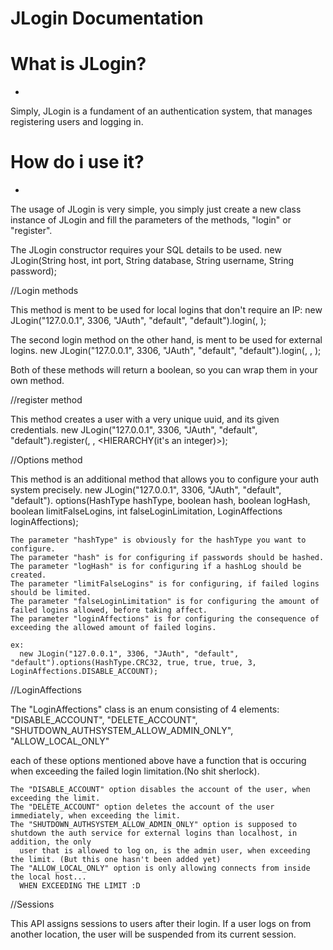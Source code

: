 # JLogin Documentation

# What is JLogin?
-

Simply, JLogin is a fundament of an authentication system, that manages registering users and logging in.


# How do i use it?
-

The usage of JLogin is very simple, 
you simply just create a new class instance of JLogin and fill the parameters of 
the methods, "login" or "register".

The JLogin constructor requires your SQL details to be used.
  new JLogin(String host, int port, String database, String username, String password);

//Login methods

  This method is ment to be used for local logins that don't require an IP:
  new JLogin("127.0.0.1", 3306, "JAuth", "default", "default").login(<USERNAME>, <PASSWORD>);
  
  The second login method on the other hand, is ment to be used for external logins.
  new JLogin("127.0.0.1", 3306, "JAuth", "default", "default").login(<USERNAME>, <PASSWORD>, <INETADDRESS>);
  
  Both of these methods will return a boolean, so you can wrap them in your own method.
 
 
//register method

  This method creates a user with a very unique uuid, and its given credentials.
  new JLogin("127.0.0.1", 3306, "JAuth", "default", "default").register(<USERNAME>, <PASSWORD>, <HIERARCHY(it's an integer)>);
  
//Options method
  
  This method is an additional method that allows you to configure your auth system precisely.
  new JLogin("127.0.0.1", 3306, "JAuth", "default", "default").
    options(HashType hashType, boolean hash, boolean logHash, boolean limitFalseLogins, int falseLoginLimitation, LoginAffections loginAffections);
    
    The parameter "hashType" is obviously for the hashType you want to configure.
    The parameter "hash" is for configuring if passwords should be hashed.
    The parameter "logHash" is for configuring if a hashLog should be created.
    The parameter "limitFalseLogins" is for configuring, if failed logins should be limited.
    The parameter "falseLoginLimitation" is for configuring the amount of failed logins allowed, before taking affect.
    The parameter "loginAffections" is for configuring the consequence of exceeding the allowed amount of failed logins.

    ex:
      new JLogin("127.0.0.1", 3306, "JAuth", "default", "default").options(HashType.CRC32, true, true, true, 3, LoginAffections.DISABLE_ACCOUNT);

//LoginAffections
  
  The "LoginAffections" class is an enum consisting of 4 elements:
    "DISABLE_ACCOUNT",
    "DELETE_ACCOUNT",
    "SHUTDOWN_AUTHSYSTEM_ALLOW_ADMIN_ONLY",
    "ALLOW_LOCAL_ONLY"

  each of these options mentioned above have a function that
   is occuring when exceeding the failed login limitation.(No shit sherlock).

    The "DISABLE_ACCOUNT" option disables the account of the user, when exceeding the limit.
    The "DELETE_ACCOUNT" option deletes the account of the user immediately, when exceeding the limit.
    The "SHUTDOWN_AUTHSYSTEM_ALLOW_ADMIN_ONLY" option is supposed to shutdown the auth service for external logins than localhost, in addition, the only 
      user that is allowed to log on, is the admin user, when exceeding the limit. (But this one hasn't been added yet)
    The "ALLOW_LOCAL_ONLY" option is only allowing connects from inside the local host...
      WHEN EXCEEDING THE LIMIT :D 
 
//Sessions
  
  This API assigns sessions to users after their login.
  If a user logs on from another location, the user will be suspended from its current session.
  
